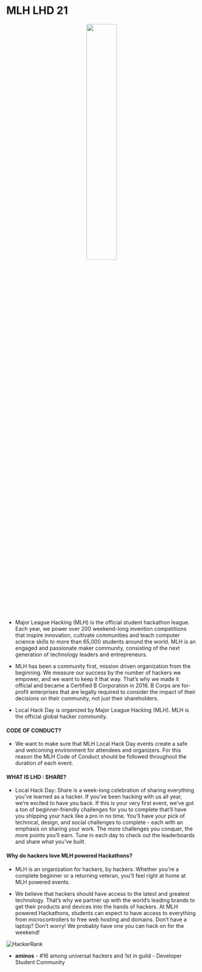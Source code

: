 # MLH LHD 21

<p align="center">
    <img width="40%" src="https://user-images.githubusercontent.com/75872316/114308982-4e8cf580-9b03-11eb-9e60-669a755b0523.png">
  </p>


- Major League Hacking (MLH) is the official student hackathon league. Each year, we power over 200 weekend-long invention competitions that inspire innovation, cultivate communities and teach computer science skills to more than 65,000 students around the world. MLH is an engaged and passionate maker community, consisting of the next generation of technology leaders and entrepreneurs.

- MLH has been a community first, mission driven organization from the beginning. We measure our success by the number of hackers we empower, and we want to keep it that way. That’s why we made it official and became a Certified B Corporation in 2016. B Corps are for-profit enterprises that are legally required to consider the impact of their decisions on their community, not just their shareholders.

- Local Hack Day is organized by Major League Hacking (MLH). MLH is the official global hacker community.

#### CODE OF CONDUCT?

- We want to make sure that MLH Local Hack Day events create a safe and welcoming environment for attendees and organizers. For this reason the MLH Code of Conduct should be followed throughout the duration of each event.

#### WHAT IS LHD : SHARE?

- Local Hack Day: Share is a week-long celebration of sharing everything you’ve learned as a hacker. If you’ve been hacking with us all year, we’re excited to have you back. If this is your very first event, we’ve got a ton of beginner-friendly challenges for you to complete that’ll have you shipping your hack like a pro in no time. You’ll have your pick of technical, design, and social challenges to complete - each with an emphasis on sharing your work. The more challenges you conquer, the more points you’ll earn. Tune in each day to check out the leaderboards and share what you’ve built.

#### Why do hackers love MLH powered Hackathons?

- MLH is an organization for hackers, by hackers. Whether you're a complete beginner or a returning veteran, you'll feel right at home at MLH powered events.

- We believe that hackers should have access to the latest and greatest technology. That’s why we partner up with the world’s leading brands to get their products and devices into the hands of hackers. At MLH powered Hackathons, students can expect to have access to everything from microcontrollers to free web hosting and domains. Don’t have a laptop? Don’t worry! We probably have one you can hack on for the weekend!

![HackerRank](https://user-images.githubusercontent.com/75872316/113808417-974f5200-9783-11eb-8cdb-d6a835328ba6.JPG)

- **aminos** - #16 among universal hackers and 1st in guild - Developer Student Community
